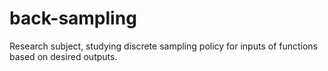 # back-sampling
Research subject, studying discrete sampling policy for inputs of functions based on desired outputs.
